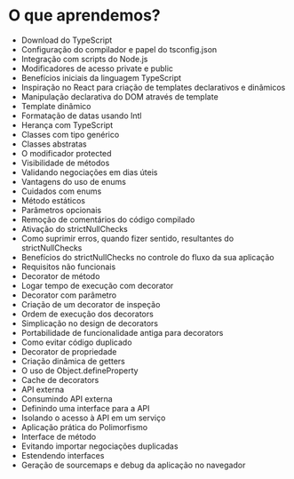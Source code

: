 # O que aprendemos?
- Download do TypeScript
- Configuração do compilador e papel do tsconfig.json
- Integração com scripts do Node.js
- Modificadores de acesso private e public
- Benefícios iniciais da linguagem TypeScript
- Inspiração no React para criação de templates declarativos e dinâmicos
- Manipulação declarativa do DOM através de template
- Template dinâmico
- Formatação de datas usando Intl
- Herança com TypeScript
- Classes com tipo genérico
- Classes abstratas
- O modificador protected
- Visibilidade de métodos
- Validando negociações em dias úteis
- Vantagens do uso de enums
- Cuidados com enums
- Método estáticos
- Parâmetros opcionais
- Remoção de comentários do código compilado
- Ativação do strictNullChecks
- Como suprimir erros, quando fizer sentido, resultantes do strictNullChecks
- Benefícios do strictNullChecks no controle do fluxo da sua aplicação
- Requisitos não funcionais
- Decorator de método
- Logar tempo de execução com decorator
- Decorator com parâmetro
- Criação de um decorator de inspeção
- Ordem de execução dos decorators
- Simplicação no design de decorators
- Portabilidade de funcionalidade antiga para decorators
- Como evitar código duplicado
- Decorator de propriedade
- Criação dinâmica de getters
- O uso de Object.defineProperty
- Cache de decorators
- API externa
- Consumindo API externa
- Definindo uma interface para a API
- Isolando o acesso à API em um serviço
- Aplicação prática do Polimorfismo
- Interface de método
- Evitando importar negociações duplicadas
- Estendendo interfaces
- Geração de sourcemaps e debug da aplicação no navegador
